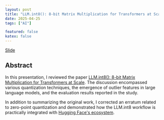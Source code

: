 ```yaml
---
layout: post
title: "LLM.int8(): 8-bit Matrix Multiplication for Transformers at Scale"
date: 2025-04-25
tags: ["AI"]

featured: false
katex: false
---
```


<div class="links">
    <a href="/assets/pdf/writings/2025/llm.int8.pdf" class="btn btn-sm z-depth-0" role="button" rel="external nofollow noopener" target="_blank">Slide</a>
</div>

## Abstract

In this presentation, I reviewed the paper [LLM.int8(): 8-bit Matrix Multiplication for Transformers at Scale](https://dl.acm.org/doi/10.5555/3600270.3602468). The discussion encompassed various quantization techniques, the emergence of outlier features in large language models, and the evaluation results reported in the study.

In addition to summarizing the original work, I corrected an erratum related to zero-point quantization and demonstrated how the LLM.int8 workflow is practically integrated with [Hugging Face's ecosystem](https://huggingface.co/blog/hf-bitsandbytes-integration).